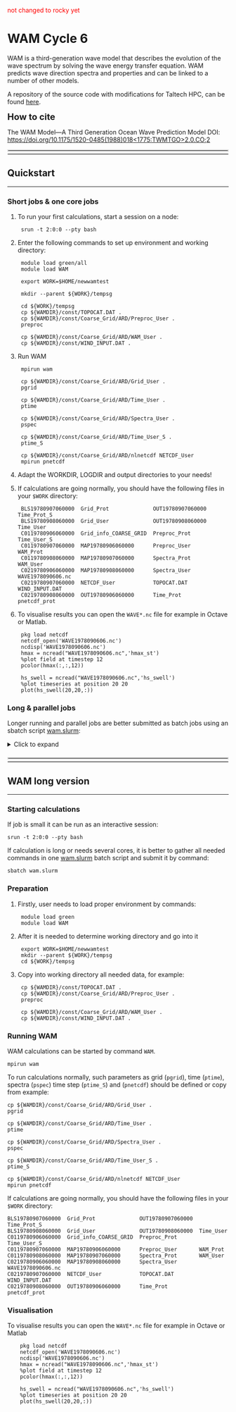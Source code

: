 <span style="color:red">not changed to rocky yet</span>

# WAM Cycle 6

WAM is a third-generation wave model that describes the evolution of the wave spectrum by solving the wave energy transfer equation. WAM predicts wave direction spectra and properties and can be linked to a number of other models.

A repository of the source code with modifications for Taltech HPC, can be found [here](https://gitlab.cs.ttu.ee/heiko.herrmann/wam-cycle_6-TalTech-HPC).

<span style="font-size:20px"><b>
How to cite </b>
</span> 
<br>

The WAM Model—A Third Generation Ocean Wave Prediction Model DOI: [https://doi.org/10.1175/1520-0485(1988)018<1775:TWMTGO>2.0.CO;2](https://journals.ametsoc.org/view/journals/phoc/18/12/1520-0485_1988_018_1775_twmtgo_2_0_co_2.xml)
<br>
<hr style="margin: 4px 0px; border:2px solid  #d9d9d9 "></hr>
<hr style="margin: 4px 0px; border:1px solid  #d9d9d9 "></hr>

## Quickstart 

---

### Short jobs & one core jobs

1. To run your first calculations, start a session on a node:

		srun -t 2:0:0 --pty bash

2. Enter the following commands to set up environment and working directory:
   
        module load green/all
    	module load WAM

    	export WORK=$HOME/newwamtest
    
    	mkdir --parent ${WORK}/tempsg
    
    	cd ${WORK}/tempsg
    	cp ${WAMDIR}/const/TOPOCAT.DAT .
    	cp ${WAMDIR}/const/Coarse_Grid/ARD/Preproc_User .
    	preproc
    
    	cp ${WAMDIR}/const/Coarse_Grid/ARD/WAM_User .
    	cp ${WAMDIR}/const/WIND_INPUT.DAT .

3. Run WAM

	    mpirun wam

	    cp ${WAMDIR}/const/Coarse_Grid/ARD/Grid_User .
	    pgrid
    
	    cp ${WAMDIR}/const/Coarse_Grid/ARD/Time_User .
	    ptime
    
	    cp ${WAMDIR}/const/Coarse_Grid/ARD/Spectra_User .
	    pspec
    
	    cp ${WAMDIR}/const/Coarse_Grid/ARD/Time_User_S .
	    ptime_S
    
	    cp ${WAMDIR}/const/Coarse_Grid/ARD/nlnetcdf NETCDF_User
	    mpirun pnetcdf
	

4. Adapt the WORKDIR, LOGDIR and output directories to your needs!

5. If calculations are going normally, you should have the following files in your `$WORK` directory:

		BLS19780907060000  Grid_Prot              OUT19780907060000  Time_Prot_S
		BLS19780908060000  Grid_User              OUT19780908060000  Time_User
		C0119780906060000  Grid_info_COARSE_GRID  Preproc_Prot       Time_User_S
		C0119780907060000  MAP19780906060000      Preproc_User       WAM_Prot
		C0119780908060000  MAP19780907060000      Spectra_Prot       WAM_User
		C0219780906060000  MAP19780908060000      Spectra_User       WAVE1978090606.nc
		C0219780907060000  NETCDF_User            TOPOCAT.DAT        WIND_INPUT.DAT
		C0219780908060000  OUT19780906060000      Time_Prot          pnetcdf_prot

6. To visualise results you can open the `WAVE*.nc` file for example in Octave or Matlab.

    	pkg load netcdf
    	netcdf_open('WAVE1978090606.nc')
    	ncdisp('WAVE1978090606.nc')
    	hmax = ncread("WAVE1978090606.nc",'hmax_st')
    	%plot field at timestep 12
    	pcolor(hmax(:,:,12))
    
    	hs_swell = ncread("WAVE1978090606.nc",'hs_swell')
    	%plot timeseries at position 20 20
    	plot(hs_swell(20,20,:))


### Long & parallel jobs

Longer running and parallel jobs are better submitted as batch jobs using an sbatch script [wam.slurm](wam.slurm):

<details><summary>Click to expand</summary>

    #!/bin/bash
    #SBATCH --job-name=WAM-testrun
    #SBATCH --mem-per-cpu=1GB
    #SBATCH --nodes=1
    #SBATCH --ntasks=2
    #SBATCH --cpus-per-task=1
    #SBATCH -t 0-01:0:00
    #SBATCH --partition=green-ib
    #SBATCH --no-requeue

    module load green
    module load WAM

    export WORK=$HOME/newwamtest
    
    mkdir --parent ${WORK}/tempsg
    mkdir --parent ${WORK}/work
    
    cd ${WORK}/tempsg
    cp ${WAMDIR}/const/TOPOCAT.DAT .
    cp ${WAMDIR}/const/Coarse_Grid/ARD/Preproc_User .
    preproc
    
    cp ${WAMDIR}/const/Coarse_Grid/ARD/WAM_User .
    cp ${WAMDIR}/const/WIND_INPUT.DAT .

    mpirun wam

    cp ${WAMDIR}/const/Coarse_Grid/ARD/Grid_User .
    pgrid
    
    cp ${WAMDIR}/const/Coarse_Grid/ARD/Time_User .
    ptime
    
    cp ${WAMDIR}/const/Coarse_Grid/ARD/Spectra_User .
    pspec
    
    cp ${WAMDIR}/const/Coarse_Grid/ARD/Time_User_S .
    ptime_S
    
    cp ${WAMDIR}/const/Coarse_Grid/ARD/nlnetcdf NETCDF_User
    mpirun pnetcdf
</details>
<br/>


<hr style="margin: 4px 0px; border:2px solid  #d9d9d9 "></hr>
<hr style="margin: 4px 0px; border:1px solid  #d9d9d9 "></hr>

## WAM long version

---

### Starting calculations

If job is small it can be run as an interactive session:

	srun -t 2:0:0 --pty bash

If calculation is long or needs several cores, it is better to gather all needed commands in one [wam.slurm](wam.slurm) batch script and submit it by command:

	sbatch wam.slurm

### Preparation

1. Firstly, user needs to load proper environment by commands:

		module load green
		module load WAM

2. After it is needed to determine working directory and go into it 

		export WORK=$HOME/newwamtest
		mkdir --parent ${WORK}/tempsg
		cd ${WORK}/tempsg

3. Copy into working directory all needed data, for example:

		cp ${WAMDIR}/const/TOPOCAT.DAT .
		cp ${WAMDIR}/const/Coarse_Grid/ARD/Preproc_User .
		preproc
    
		cp ${WAMDIR}/const/Coarse_Grid/ARD/WAM_User .
		cp ${WAMDIR}/const/WIND_INPUT.DAT .

### Running WAM

WAM calculations can be started by command `WAM`.

	mpirun wam

To run calculations normally, such parameters as grid (`pgrid`), time (`ptime`), spectra (`pspec`) time step (`ptime_S`) and (`pnetcdf`) should be defined or copy from example:

	cp ${WAMDIR}/const/Coarse_Grid/ARD/Grid_User .
	pgrid
    
	cp ${WAMDIR}/const/Coarse_Grid/ARD/Time_User .
	ptime
    
	cp ${WAMDIR}/const/Coarse_Grid/ARD/Spectra_User .
	pspec
    
	cp ${WAMDIR}/const/Coarse_Grid/ARD/Time_User_S .
	ptime_S
    
	cp ${WAMDIR}/const/Coarse_Grid/ARD/nlnetcdf NETCDF_User
	mpirun pnetcdf

If calculations are going normally, you should have the following files in your `$WORK` directory:

	BLS19780907060000  Grid_Prot              OUT19780907060000  Time_Prot_S
	BLS19780908060000  Grid_User              OUT19780908060000  Time_User
	C0119780906060000  Grid_info_COARSE_GRID  Preproc_Prot       Time_User_S
	C0119780907060000  MAP19780906060000      Preproc_User       WAM_Prot
	C0119780908060000  MAP19780907060000      Spectra_Prot       WAM_User
	C0219780906060000  MAP19780908060000      Spectra_User       WAVE1978090606.nc
	C0219780907060000  NETCDF_User            TOPOCAT.DAT        WIND_INPUT.DAT
	C0219780908060000  OUT19780906060000      Time_Prot          pnetcdf_prot


### Visualisation

To visualise results you can open the `WAVE*.nc` file for example in Octave or Matlab

    	pkg load netcdf
    	netcdf_open('WAVE1978090606.nc')
    	ncdisp('WAVE1978090606.nc')
    	hmax = ncread("WAVE1978090606.nc",'hmax_st')
    	%plot field at timestep 12
    	pcolor(hmax(:,:,12))
    
    	hs_swell = ncread("WAVE1978090606.nc",'hs_swell')
    	%plot timeseries at position 20 20
    	plot(hs_swell(20,20,:))


